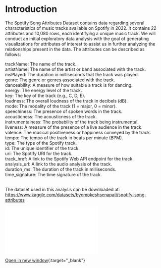 # Introduction

The Spotify Song Attributes Dataset contains data regarding several characteristics of music tracks available on Spotify in 2022. It contains 22 attributes and 10,080 rows, each identifying a unique music track. We will conduct an initial exploratory data analysis with the goal of generating visualizations for attributes of interest to assist us in further analyzing the relationships present in the data. The attributes can be described as follows:

trackName: The name of the track.<br>
artistName: The name of the artist or band associated with the track.<br>
msPlayed: The duration in milliseconds that the track was played.<br>
genre: The genre or genres associated with the track.<br>
danceability: A measure of how suitable a track is for dancing.<br>
energy: The energy level of the track.<br>
key: The key of the track (e.g., C, D, E).<br>
loudness: The overall loudness of the track in decibels (dB).<br>
mode: The modality of the track (1 = major, 0 = minor).<br>
speechiness: The presence of spoken words in the track.<br>
acousticness: The acousticness of the track.<br>
instrumentalness: The probability of the track being instrumental.<br>
liveness: A measure of the presence of a live audience in the track.<br>
valence: The musical positiveness or happiness conveyed by the track.<br>
tempo: The tempo of the track in beats per minute (BPM).<br>
type: The type of the Spotify track.<br>
id: The unique identifier of the track.<br>
uri: The Spotify URI for the track.<br>
track_href: A link to the Spotify Web API endpoint for the track.<br>
analysis_url: A link to the audio analysis of the track.<br>
duration_ms: The duration of the track in milliseconds.<br>
time_signature: The time signature of the track.<br> <br>

The dataset used in this analysis can be downloaded at: <br>
https://www.kaggle.com/datasets/byomokeshsenapati/spotify-song-attributes

![Alt text](piped_plots.html)

[Open in new window](piped_plots.html){:target="_blank"}
